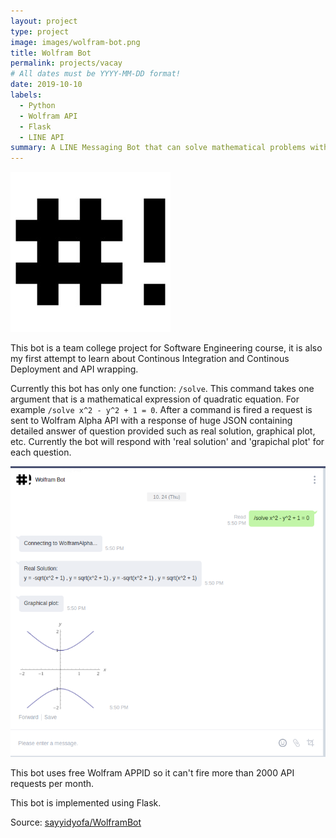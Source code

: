 ```yaml
---
layout: project
type: project
image: images/wolfram-bot.png
title: Wolfram Bot 
permalink: projects/vacay
# All dates must be YYYY-MM-DD format!
date: 2019-10-10
labels:
  - Python
  - Wolfram API
  - Flask
  - LINE API
summary: A LINE Messaging Bot that can solve mathematical problems with Wolfram Alpha API
---
```


<img class="ui medium right floated rounded image" src="../images/wolfram-bot.png">

This bot is a team college project for Software Engineering course, it is also my first attempt to learn about Continous Integration and Continous Deployment and API wrapping.

Currently this bot has only one function: `/solve`. This command takes one argument that is a mathematical expression of quadratic equation. For example `/solve x^2 - y^2 + 1 = 0`. After a command is fired a request is sent to Wolfram Alpha API with a response of huge JSON containing detailed answer of question provided such as real solution, graphical plot, etc. Currently the bot will respond with 'real solution' and 'grapichal plot' for each question.

<img class="ui center" src="../images/wolfram-screenshot.png">

This bot uses free Wolfram APPID so it can't fire more than 2000 API requests per month.

This bot is implemented using Flask.
 
Source: <a href="https://github.com/sayyidyofa/WolframBot"><i class="large github icon"></i>sayyidyofa/WolframBot</a>
